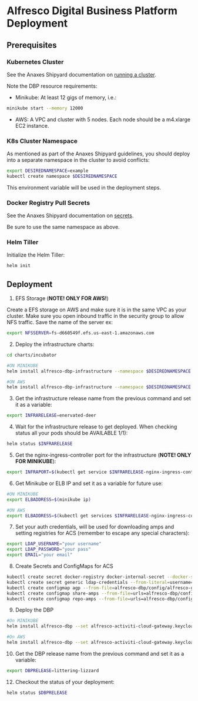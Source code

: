 # Alfresco Digital Business Platform Deployment

## Prerequisites

### Kubernetes Cluster

See the Anaxes Shipyard documentation on [running a cluster](https://github.com/Alfresco/alfresco-anaxes-shipyard/blob/master/SECRETS.md).

Note the DBP resource requirements:
* Minikube: At least 12 gigs of memory, i.e.:
```bash
minikube start --memory 12000
```
* AWS: A VPC and cluster with 5 nodes. Each node should be a m4.xlarge EC2 instance.

### K8s Cluster Namespace

As mentioned as part of the Anaxes Shipyard guidelines, you should deploy into a separate namespace in the cluster to avoid conflicts:
```bash
export DESIREDNAMESPACE=example
kubectl create namespace $DESIREDNAMESPACE
```

This environment variable will be used in the deployment steps.

### Docker Registry Pull Secrets

See the Anaxes Shipyard documentation on [secrets](https://github.com/Alfresco/alfresco-anaxes-shipyard/blob/master/SECRETS.md).

Be sure to use the same namespace as above.

### Helm Tiller

Initialize the Helm Tiller:
```bash
helm init
```

## Deployment

1. EFS Storage (**NOTE! ONLY FOR AWS!**)

Create a EFS storage on AWS and make sure it is in the same VPC as your cluster. Make sure you open inbound traffic in the security group to allow NFS traffic. Save the name of the server ex: 
```bash
export NFSSERVER=fs-d660549f.efs.us-east-1.amazonaws.com
```

2. Deploy the infrastructure charts:
```bash
cd charts/incubator

#ON MINIKUBE
helm install alfresco-dbp-infrastructure --namespace $DESIREDNAMESPACE

#ON AWS
helm install alfresco-dbp-infrastructure --namespace $DESIREDNAMESPACE --set persistence.volumeEnv=aws --set persistence.nfs.server="$NFSSERVER"
```

3. Get the infrastructure release name from the previous command and set it as a variable:
```bash
export INFRARELEASE=enervated-deer
```

4. Wait for the infrastructure release to get deployed.  When checking status all your pods should be AVAILABLE 1/1):
```bash
helm status $INFRARELEASE
```

5. Get the nginx-ingress-controller port for the infrastructure (**NOTE! ONLY FOR MINIKUBE**):

```bash
export INFRAPORT=$(kubectl get service $INFRARELEASE-nginx-ingress-controller -o jsonpath={.spec.ports[0].nodePort})
```

6. Get Minikube or ELB IP and set it as a variable for future use:

```bash
#ON MINIKUBE
export ELBADDRESS=$(minikube ip)

#ON AWS
export ELBADDRESS=$(kubectl get services $INFRARELEASE-nginx-ingress-controller --namespace=$DESIREDNAMESPACE -o jsonpath={.status.loadBalancer.ingress[0].hostname})
```

7. Set your auth credentials, will be used for downloading amps and setting registries for ACS (remember to escape any special characters):

```bash
export LDAP_USERNAME="your username"
export LDAP_PASSWORD="your pass"
export EMAIL="your email"
```
  
8. Create Secrets and ConfigMaps for ACS

```bash
kubectl create secret docker-registry docker-internal-secret --docker-server=docker-internal.alfresco.com --docker-username=$LDAP_USERNAME --docker-password=$LDAP_PASSWORD --docker-email=$EMAIL --namespace=$DESIREDNAMESPACE
kubectl create secret generic ldap-credentials --from-literal=username=$LDAP_USERNAME  --from-literal=password=$LDAP_PASSWORD --namespace=$DESIREDNAMESPACE
kubectl create configmap agp --from-file=alfresco-dbp/config/alfresco-global.properties --namespace=$DESIREDNAMESPACE
kubectl create configmap share-amps --from-file=urls=alfresco-dbp/config/share-amps-to-apply.txt --namespace=$DESIREDNAMESPACE
kubectl create configmap repo-amps --from-file=urls=alfresco-dbp/config/repository-amps-to-apply.txt --namespace=$DESIREDNAMESPACE
```

9. Deploy the DBP

  ```bash
#On MINIKUBE
helm install alfresco-dbp --set alfresco-activiti-cloud-gateway.keycloakURL="http://$ELBADDRESS:$INFRAPORT/auth/" --set alfresco-activiti-cloud-gateway.eurekaURL="http://$ELBADDRESS:$INFRAPORT/registry/" --set alfresco-activiti-cloud-gateway.rabbitmqReleaseName="$INFRARELEASE-rabbitmq" --namespace=$DESIREDNAMESPACE

#On AWS
helm install alfresco-dbp --set alfresco-activiti-cloud-gateway.keycloakURL="http://$ELBADDRESS/auth/" --set alfresco-activiti-cloud-gateway.eurekaURL="http://$ELBADDRESS/registry/" --set alfresco-activiti-cloud-gateway.rabbitmqReleaseName="$INFRARELEASE-rabbitmq" --namespace=$DESIREDNAMESPACE
  ```

10. Get the DBP release name from the previous command and set it as a variable:
```bash
export DBPRELEASE=littering-lizzard
```

12. Checkout the status of your deployment:

  ```bash
helm status $DBPRELEASE
  ```